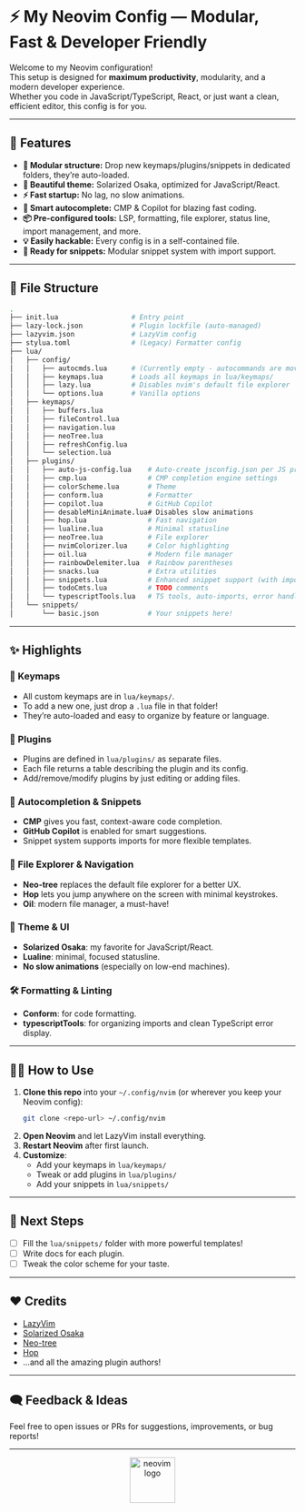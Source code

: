 # ⚡️ My Neovim Config — Modular, Fast & Developer Friendly

Welcome to my Neovim configuration!  
This setup is designed for **maximum productivity**, modularity, and a modern developer experience.  
Whether you code in JavaScript/TypeScript, React, or just want a clean, efficient editor, this config is for you.

---

## 🚀 Features

- **🧩 Modular structure:** Drop new keymaps/plugins/snippets in dedicated folders, they’re auto-loaded.
- **🎨 Beautiful theme:** Solarized Osaka, optimized for JavaScript/React.
- **⚡️ Fast startup:** No lag, no slow animations.
- **🧠 Smart autocomplete:** CMP & Copilot for blazing fast coding.
- **📦 Pre-configured tools:** LSP, formatting, file explorer, status line, import management, and more.
- **💡 Easily hackable:** Every config is in a self-contained file.
- **🔖 Ready for snippets:** Modular snippet system with import support.

---

## 📁 File Structure

```bash
.
├── init.lua                  # Entry point
├── lazy-lock.json            # Plugin lockfile (auto-managed)
├── lazyvim.json              # LazyVim config
├── stylua.toml               # (Legacy) Formatter config
├── lua/
│   ├── config/
│   │   ├── autocmds.lua      # (Currently empty - autocommands are moved to plugins)
│   │   ├── keymaps.lua       # Loads all keymaps in lua/keymaps/
│   │   ├── lazy.lua          # Disables nvim's default file explorer
│   │   └── options.lua       # Vanilla options
│   ├── keymaps/
│   │   ├── buffers.lua
│   │   ├── fileControl.lua
│   │   ├── navigation.lua
│   │   ├── neoTree.lua
│   │   ├── refreshConfig.lua
│   │   └── selection.lua
│   ├── plugins/
│   │   ├── auto-js-config.lua    # Auto-create jsconfig.json per JS project
│   │   ├── cmp.lua               # CMP completion engine settings
│   │   ├── colorScheme.lua       # Theme
│   │   ├── conform.lua           # Formatter
│   │   ├── copilot.lua           # GitHub Copilot
│   │   ├── desableMiniAnimate.lua# Disables slow animations
│   │   ├── hop.lua               # Fast navigation
│   │   ├── lualine.lua           # Minimal statusline
│   │   ├── neoTree.lua           # File explorer
│   │   ├── nvimColorizer.lua     # Color highlighting
│   │   ├── oil.lua               # Modern file manager
│   │   ├── rainbowDelemiter.lua  # Rainbow parentheses
│   │   ├── snacks.lua            # Extra utilities
│   │   ├── snippets.lua          # Enhanced snippet support (with imports)
│   │   ├── todoCmts.lua          # TODO comments
│   │   └── typescriptTools.lua   # TS tools, auto-imports, error handling
│   └── snippets/
│       └── basic.json            # Your snippets here!
```

---

## ✨ Highlights

### 🔑 Keymaps

- All custom keymaps are in `lua/keymaps/`.
- To add a new one, just drop a `.lua` file in that folder!
- They’re auto-loaded and easy to organize by feature or language.

### 🧩 Plugins

- Plugins are defined in `lua/plugins/` as separate files.
- Each file returns a table describing the plugin and its config.
- Add/remove/modify plugins by just editing or adding files.

### 🚀 Autocompletion & Snippets

- **CMP** gives you fast, context-aware code completion.
- **GitHub Copilot** is enabled for smart suggestions.
- Snippet system supports imports for more flexible templates.

### 📂 File Explorer & Navigation

- **Neo-tree** replaces the default file explorer for a better UX.
- **Hop** lets you jump anywhere on the screen with minimal keystrokes.
- **Oil**: modern file manager, a must-have!

### 🎨 Theme & UI

- **Solarized Osaka**: my favorite for JavaScript/React.
- **Lualine**: minimal, focused statusline.
- **No slow animations** (especially on low-end machines).

### 🛠️ Formatting & Linting

- **Conform**: for code formatting.
- **typescriptTools**: for organizing imports and clean TypeScript error display.

---

## 🧑‍💻 How to Use

1. **Clone this repo** into your `~/.config/nvim` (or wherever you keep your Neovim config):
   ```bash
   git clone <repo-url> ~/.config/nvim
   ```
2. **Open Neovim** and let LazyVim install everything.
3. **Restart Neovim** after first launch.
4. **Customize**:
   - Add your keymaps in `lua/keymaps/`
   - Tweak or add plugins in `lua/plugins/`
   - Add your snippets in `lua/snippets/`

---

## 📝 Next Steps

- [ ] Fill the `lua/snippets/` folder with more powerful templates!
- [ ] Write docs for each plugin.
- [ ] Tweak the color scheme for your taste.

---

## ❤️ Credits

- [LazyVim](https://lazyvim.org/)
- [Solarized Osaka](https://github.com/kenchaaan/solarized-osaka.nvim)
- [Neo-tree](https://github.com/nvim-neo-tree/neo-tree.nvim)
- [Hop](https://github.com/phaazon/hop.nvim)
- ...and all the amazing plugin authors!

---

## 🗨️ Feedback & Ideas

Feel free to open issues or PRs for suggestions, improvements, or bug reports!

---

<p align="center">
  <img src="https://raw.githubusercontent.com/nvim-lua/nvim-lua-guide/master/images/nvim-logo.png" width="80" alt="neovim logo" />
</p>

